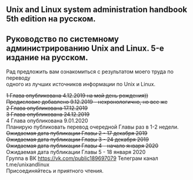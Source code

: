 ## Unix and Linux system administration handbook 5th edition на русском.
## Руководство по системному администрированию Unix and Linux. 5-е издание на русском.

Рад предложить вам ознакомиться с результатом моего труда по переводу \
одного из лучших источников информации по Unix и Linux. 


~~1 Глава опубликована 4.12.2019 на мой день рождения)) \
Предисловие добавлено 9.12.2019 - нехронологично, но все же \
2 Глава опубликована 17.12.2019 \
3 Глава опубликована 24.12.2019~~ \
4 Глава опубликована 9.01.2020
<br>
Планирую публиковать перевод очередной Главы раз в 1-2 недели.\
~~Ожидаемая дата публикации Главы 2 - 17 декабря 2019 \
Ожидаемая дата публикации Главы 3 - 24 декабря 2019 \
Ожидаемая дата публикации Главы 4 - начало января 2020~~ \
Ожидаемая дата публикации Главы 5 - 18 января 2020
<br>
Группа в ВК https://vk.com/public189697079
Телеграм канал t.me/unixandlinux \
Присоединяйтесь и приятного чтения.
